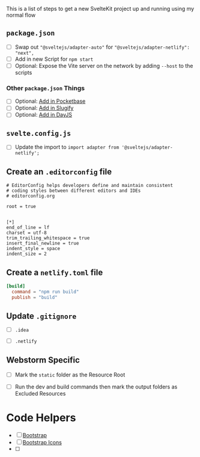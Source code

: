 This is a list of steps to get a new SvelteKit project up and running using my normal flow

## `package.json`

- [ ] Swap out `"@sveltejs/adapter-auto"` for `"@sveltejs/adapter-netlify": "next",`
- [ ] Add in new Script for `npm start`
- [ ] Optional: Expose the Vite server on the network by adding `--host` to the scripts

### Other `package.json` Things

- [ ] Optional: [Add in Pocketbase](https://www.npmjs.com/package/pocketbase)
- [ ] Optional: [Add in Slugify](https://www.npmjs.com/package/slugify)
- [ ] Optional: [Add in DayJS](https://www.npmjs.com/package/dayjs)

## `svelte.config.js`

- [ ] Update the import to `import adapter from '@sveltejs/adapter-netlify';`

## Create an `.editorconfig` file

```editorconfig
# EditorConfig helps developers define and maintain consistent
# coding styles between different editors and IDEs
# editorconfig.org

root = true


[*]
end_of_line = lf
charset = utf-8
trim_trailing_whitespace = true
insert_final_newline = true
indent_style = space
indent_size = 2
```

## Create a `netlify.toml` file

```toml
[build]
  command = "npm run build"
  publish = "build"
```

## Update `.gitignore`

- [ ] `.idea`
- [ ] `.netlify`


## Webstorm Specific

- [ ] Mark the `static` folder as the Resource Root
- [ ] Run the dev and build commands then mark the output folders as Excluded Resources


# Code Helpers

- [ ] [Bootstrap](https://getbootstrap.com/docs/5.3/getting-started/introduction/)
- [ ] [Bootstrap Icons](https://getbootstrap.com/docs/5.3/getting-started/introduction/)
- [ ] 
